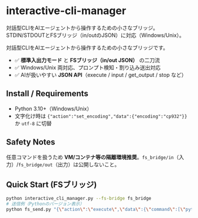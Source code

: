 # interactive-cli-manager
対話型CLIをAIエージェントから操作するための小さなブリッジ。STDIN/STDOUTとFSブリッジ（in/outのJSON）に対応（Windows/Unix）。

対話型CLIをAIエージェントから操作するための小さなブリッジです。  
- ✅ **標準入出力モード** と **FSブリッジ（in/out JSON）** の二刀流
- ✅ Windows/Unix 両対応、プロンプト検知・割り込み送出対応
- ✅ AIが扱いやすい **JSON API**（execute / input / get_output / stop など）

## Install / Requirements
- Python 3.10+（Windows/Unix）
- 文字化け時は `{"action":"set_encoding","data":{"encoding":"cp932"}}` か `utf-8` に切替

## Safety Notes
任意コマンドを扱うため **VM/コンテナ等の隔離環境推奨**。`fs_bridge/in`（入力）/`fs_bridge/out`（出力）は公開しないこと。

## Quick Start (FSブリッジ)
```bash
python interactive_cli_manager.py --fs-bridge fs_bridge
# 送信例（Pythonのバージョン表示）
python fs_send.py "{\"action\":\"execute\",\"data\":{\"command\":[\"python\",\"-V\"],\"wait_for\":\"exited\",\"timeout\":10}}"
